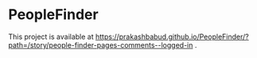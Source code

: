 # PeopleFinder

This project is available at https://prakashbabud.github.io/PeopleFinder/?path=/story/people-finder-pages-comments--logged-in .


